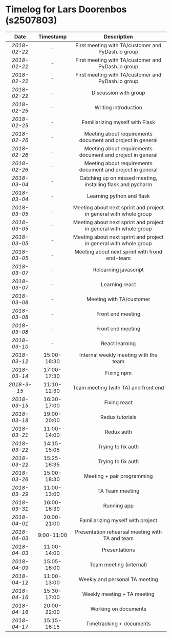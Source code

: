 # Timelog for Lars Doorenbos (s2507803)

| Date         |   Timestamp | Description                                                       |
| :---:        |       :---: | :---:                                                             |
| *2018-02-22* | - |  First meeting with TA/customer and PyDash.io group |
| *2018-02-22* | - |  First meeting with TA/customer and PyDash.io group |
| *2018-02-22* | - |  First meeting with TA/customer and PyDash.io group |
| *2018-02-22* | - | Discussion with group  |
| *2018-02-25* | - | Writing introduction |
| *2018-02-25* | - | Familiarizing myself with Flask |
| *2018-02-26* | - | Meeting about requirements document and project in general |
| *2018-02-26* | - | Meeting about requirements document and project in general |
| *2018-02-26* | - | Meeting about requirements document and project in general |
| *2018-03-04* | - | Catching up on missed meeting, installing flask and pycharm |
| *2018-03-04* | - | Learning python and flask |
| *2018-03-05* | - | Meeting about next sprint and project in general with whole group |
| *2018-03-05* | - | Meeting about next sprint and project in general with whole group |
| *2018-03-05* | - | Meeting about next sprint and project in general with whole group |
| *2018-03-05* | - | Meeting about next sprint with frond end-team |
| *2018-03-07* | - | Relearning javascript |
| *2018-03-07* | - | Learning react |
| *2018-03-08* | - | Meeting with TA/customer |
| *2018-03-08* | - | Front end meeting |
| *2018-03-08* | - | Front end meeting |
| *2018-03-10* | - | React learning |
| *2018-03-12* | 15:00-16:30 | Internal weekly meeting with the team |
| *2018-03-14* | 17:00-17:30 | Fixing npm |
| *2018-3-15* | 11:10-12:30 | Team meeting (with TA) and front end |
| *2018-03-15* | 16:30-17:00 | Fixing react |
| *2018-03-18* | 19:00-20:00 | Redux tutorials |
| *2018-03-21* | 11:00-14:00 | Redux auth |
| *2018-03-22* | 14:15-15:05 | Trying to fix auth |
| *2018-03-22* | 15:25-16:35 | Trying to fix auth |
| *2018-03-26* | 15:00-18:30 | Meeting + pair programming |
| *2018-03-29* | 11:00-13:00 | TA Team meeting |
| *2018-03-31* | 16:00-16:30 | Running app |
| *2018-04-01* | 20:00-21:00 | Familiarizing myself with project |
| *2018-04-03* | 9:00-11:00 | Presentation rehearsal meeting with TA and team |
| *2018-04-03* | 11:00-14:00 | Presentations |
| *2018-04-09* | 15:05-16:00 | Team meeting (internal) |
| *2018-04-12* | 11:00-13:00 | Weekly and personal TA meeting |
| *2018-04-16* | 15:30-17:00 | Weekly meeting + TA meeting |
| *2018-04-16* | 20:00-22:00 | Working on documents |
| *2018-04-17* | 15:15-16:15 | Timetracking + documents |
